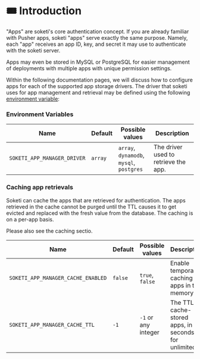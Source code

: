 # 🎟 Introduction

"Apps" are soketi's core authentication concept. If you are already familiar with Pusher apps, soketi "apps" serve exactly the same purpose. Namely, each "app" receives an app ID, key, and secret it may use to authenticate with the soketi server.

Apps may even be stored in MySQL or PostgreSQL for easier management of deployments with multiple apps with unique permission settings.

Within the following documentation pages, we will discuss how to configure apps for each of the supported app storage drivers. The driver that soketi uses for app management and retrieval may be defined using the following [environment variable](../getting-started/environment-variables.md):

### Environment Variables

| Name                        | Default | Possible values                          | Description                          |
| --------------------------- | ------- | ---------------------------------------- | ------------------------------------ |
| `SOKETI_APP_MANAGER_DRIVER` | `array` | `array`, `dynamodb`, `mysql`, `postgres` | The driver used to retrieve the app. |

### Caching app retrievals

Soketi can cache the apps that are retrieved for authentication. The apps retrieved in the cache cannot be purged until the TTL causes it to get evicted and replaced with the fresh value from the database. The caching is on a per-app basis.

Please also see the caching sectio.

| Name                               | Default | Possible values     | Description                                                   |
| ---------------------------------- | ------- | ------------------- | ------------------------------------------------------------- |
| `SOKETI_APP_MANAGER_CACHE_ENABLED` | `false` | `true`, `false`     | Enable temporary caching of apps in the memory.               |
| `SOKETI_APP_MANAGER_CACHE_TTL`     | `-1`    | `-1` or any integer | The TTL of cache-stored apps, in seconds. `-1` for unlimited. |
